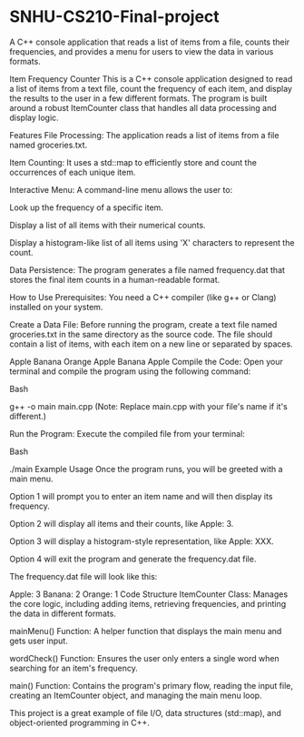 # SNHU-CS210-Final-project
A C++ console application that reads a list of items from a file, counts their frequencies, and provides a menu for users to view the data in various formats.

Item Frequency Counter
This is a C++ console application designed to read a list of items from a text file, count the frequency of each item, and display the results to the user in a few different formats. The program is built around a robust ItemCounter class that handles all data processing and display logic.

Features
File Processing: The application reads a list of items from a file named groceries.txt.

Item Counting: It uses a std::map to efficiently store and count the occurrences of each unique item.

Interactive Menu: A command-line menu allows the user to:

Look up the frequency of a specific item.

Display a list of all items with their numerical counts.

Display a histogram-like list of all items using 'X' characters to represent the count.

Data Persistence: The program generates a file named frequency.dat that stores the final item counts in a human-readable format.

How to Use
Prerequisites: You need a C++ compiler (like g++ or Clang) installed on your system.

Create a Data File: Before running the program, create a text file named groceries.txt in the same directory as the source code. The file should contain a list of items, with each item on a new line or separated by spaces.

Apple
Banana
Orange
Apple
Banana
Apple
Compile the Code: Open your terminal and compile the program using the following command:

Bash

g++ -o main main.cpp
(Note: Replace main.cpp with your file's name if it's different.)

Run the Program: Execute the compiled file from your terminal:

Bash

./main
Example Usage
Once the program runs, you will be greeted with a main menu.

Option 1 will prompt you to enter an item name and will then display its frequency.

Option 2 will display all items and their counts, like Apple: 3.

Option 3 will display a histogram-style representation, like Apple: XXX.

Option 4 will exit the program and generate the frequency.dat file.

The frequency.dat file will look like this:

Apple: 3
Banana: 2
Orange: 1
Code Structure
ItemCounter Class: Manages the core logic, including adding items, retrieving frequencies, and printing the data in different formats.

mainMenu() Function: A helper function that displays the main menu and gets user input.

wordCheck() Function: Ensures the user only enters a single word when searching for an item's frequency.

main() Function: Contains the program's primary flow, reading the input file, creating an ItemCounter object, and managing the main menu loop.

This project is a great example of file I/O, data structures (std::map), and object-oriented programming in C++.

